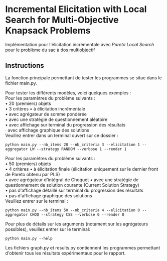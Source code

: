 # Incremental Elicitation with Local Search for Multi-Objective Knapsack Problems

Implémentation pour l'élicitation incrémentale avec *Pareto Local Search* pour le problème du sac à dos multiobjectif  
  
## Instructions

La fonction principale permettant de tester les programmes se situe dans le fichier main.py.  
  
Pour tester les différents modèles, voici quelques exemples :  
Pour les paramètres du problème suivants :  
• 20 (premiers) objets  
• 3 critères
• à élicitation incrémentale  
• avec agrégateur de somme pondérée  
• avec une stratégie de questionnement aléatoire  
• avec affichage sur terminal du progression des résultats  
· avec affichage graphique des solutions  
Veuillez entrer dans un terminal ouvert sur ce dossier :  
```
python main.py --nb_items 20 --nb_criteria 3 --elicitation 1 --aggregator LW --strategy RANDOM --verbose 1 --render 1
```  
Pour les paramètres du problème suivants :  
• 50 (premiers) objets  
• 4 critères
• à élicitation finale (élicitation uniquement sur le dernier front de Pareto obtenu par PLS)  
• avec agrégateur d'intégral de Choquet 
• avec une stratégie de questionnement de solution courante (Current Solution Strategy)  
• pas d'affichage détaillé sur terminal du progression des résultats  
• pas d'affichage graphique des solutions  
Veuillez entrer sur le terminal :  
```
python main.py --nb_items 50 --nb_criteria 4 --elicitation 0 --aggregator CHOQ --strategy CSS --verbose 0 --render 0
```

Pour plus de détails sur les arguments (notament sur les agrégateurs possibles), veuillez entrer sur le terminal:  
```
python main.py --help
```  
  
  
Les fichiers graph.py et results.py contiennent les programmes permettant d'obtenir tous les résultats expérimentaux pour le rapport.



